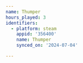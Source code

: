 ```yaml
---
name: Thumper
hours_played: 3
identifiers:
  - platform: steam
    appid: '356400'
    name: Thumper
    synced_on: '2024-07-04'

---
```

